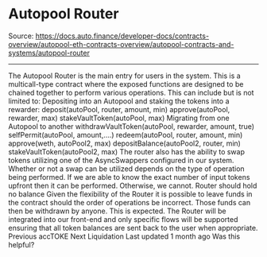 # Autopool Router

Source: https://docs.auto.finance/developer-docs/contracts-overview/autopool-eth-contracts-overview/autopool-contracts-and-systems/autopool-router

---

The Autopool Router is the main entry for users in the system. This is a multicall-type contract where the exposed functions are designed to be chained together to perform various operations. This can include but is not limited to:
Depositing into an Autopool and staking the tokens into a rewarder:
deposit(autoPool, router, amount, min)
approve(autoPool, rewarder, max)
stakeVaultToken(autoPool, max)
Migrating from one Autopool to another
withdrawVaultToken(autoPool, rewarder, amount, true)
selfPermit(autoPool, amount,….)
redeem(autoPool, router, amount, min)
approve(weth, autoPool2, max)
depositBalance(autoPool2, router, min)
stakeVaultToken(autoPool2, max)
The router also has the ability to swap tokens utilizing one of the AsyncSwappers configured in our system. Whether or not a swap can be utilized depends on the type of operation being performed. If we are able to know the exact number of input tokens upfront then it can be performed. Otherwise, we cannot.
Router should hold no balance
Given the flexibility of the Router it is possible to leave funds in the contract should the order of operations be incorrect. Those funds can then be withdrawn by anyone. This is expected. The Router will be integrated into our front-end and only specific flows will be supported ensuring that all token balances are sent back to the user when appropriate.
Previous
accTOKE
Next
Liquidation
Last updated
1 month ago
Was this helpful?